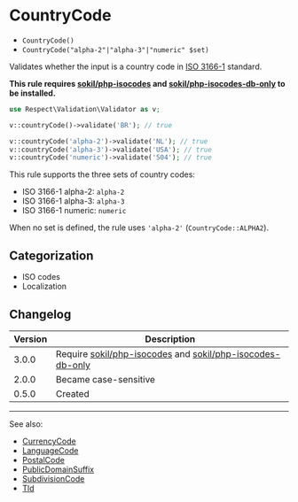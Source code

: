 # CountryCode

- `CountryCode()`
- `CountryCode("alpha-2"|"alpha-3"|"numeric" $set)`

Validates whether the input is a country code in [ISO 3166-1][] standard.

**This rule requires [sokil/php-isocodes][] and [sokil/php-isocodes-db-only][] to be installed.**

```php
use Respect\Validation\Validator as v;

v::countryCode()->validate('BR'); // true

v::countryCode('alpha-2')->validate('NL'); // true
v::countryCode('alpha-3')->validate('USA'); // true
v::countryCode('numeric')->validate('504'); // true
```

This rule supports the three sets of country codes:

- ISO 3166-1 alpha-2: `alpha-2`
- ISO 3166-1 alpha-3: `alpha-3`
- ISO 3166-1 numeric: `numeric`

When no set is defined, the rule uses `'alpha-2'` (`CountryCode::ALPHA2`).

## Categorization

- ISO codes
- Localization

## Changelog

Version | Description
--------|-------------
  3.0.0 | Require [sokil/php-isocodes][] and [sokil/php-isocodes-db-only][]
  2.0.0 | Became case-sensitive
  0.5.0 | Created

***
See also:

- [CurrencyCode](CurrencyCode.md)
- [LanguageCode](LanguageCode.md)
- [PostalCode](PostalCode.md)
- [PublicDomainSuffix](PublicDomainSuffix.md)
- [SubdivisionCode](SubdivisionCode.md)
- [Tld](Tld.md)

[ISO 3166-1]: https://wikipedia.org/wiki/ISO_3166-1
[sokil/php-isocodes]: https://github.com/sokil/php-isocodes
[sokil/php-isocodes-db-only]: https://github.com/sokil/php-isocodes-db-only
